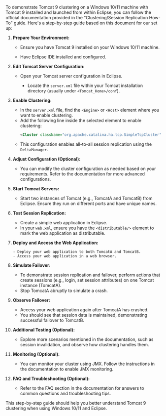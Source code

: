 To demonstrate Tomcat 9 clustering on a Windows 10/11 machine with Tomcat 9 installed and launched from within Eclipse, you can follow the official documentation provided in the "Clustering/Session Replication How-To" guide. Here's a step-by-step guide based on this document for our set up:

1. **Prepare Your Environment:**

   	-  Ensure you have Tomcat 9 installed on your Windows 10/11 machine.
   	
   	-  Have Eclipse IDE installed and configured.

2. **Edit Tomcat Server Configuration:**

    - Open your Tomcat server configuration in Eclipse.
     
 	 	- Locate the `server.xml` file within your Tomcat installation directory (usually under `<Tomcat_Home>/conf`).

3. **Enable Clustering:**

     - In the `server.xml` file, find the `<Engine>` or `<Host>` element where you want to enable 	clustering.
	 - Add the following line inside the selected element to enable clustering:
	     ```xml
	     <Cluster className="org.apache.catalina.ha.tcp.SimpleTcpCluster"/>
	     ```
	 - This configuration enables all-to-all session replication using the `DeltaManager`.

4. **Adjust Configuration (Optional):**

	 - You can modify the cluster configuration as needed based on your requirements. Refer to the documentation for more advanced configurations.

5. **Start Tomcat Servers:**

	 - Start two instances of Tomcat (e.g., TomcatA and TomcatB) from Eclipse. Ensure they run on different ports and have unique names.

6. **Test Session Replication:**

	 - Create a simple web application in Eclipse.
	 - In your `web.xml`, ensure you have the `<distributable/>` element to mark the web application as distributable.

7. **Deploy and Access the Web Application:**

	   - Deploy your web application to both TomcatA and TomcatB.
	   - Access your web application in a web browser.

8. **Simulate Failover:**

     - To demonstrate session replication and failover, perform actions that create sessions (e.g., login, set session attributes) on one Tomcat instance (TomcatA).
     - Stop TomcatA abruptly to simulate a crash.

9. **Observe Failover:**
     - Access your web application again after TomcatA has crashed.
     - You should see that session data is maintained, demonstrating successful failover to TomcatB.

10. **Additional Testing (Optional):**
     - Explore more scenarios mentioned in the documentation, such as session invalidation, and observe how clustering handles them.

11. **Monitoring (Optional):**
     - You can monitor your cluster using JMX. Follow the instructions in the documentation to enable JMX monitoring.

12. **FAQ and Troubleshooting (Optional):**
     - Refer to the FAQ section in the documentation for answers to common questions and troubleshooting tips.

This step-by-step guide should help you better understand Tomcat 9 clustering when using Windows 10/11 and Eclipse. 